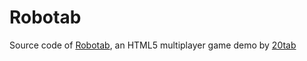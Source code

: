 Robotab
=======
Source code of [Robotab](http://robotab.20tab.com), an HTML5 multiplayer game demo by [20tab](http://20tab.com)
